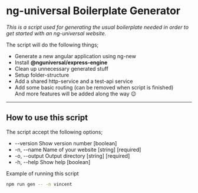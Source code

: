 # ng-universal Boilerplate Generator  
*This is a script used for generating the usual boilerplate needed in order to get started with an ng-universal website.*
  
The script will do the following things;
* Generate a new angular application using ng-new  
* Install **@nguniversal/express-engine**
* Clean up unnecessary generated stuff  
* Setup folder-structure  
* Add a shared http-service and a test-api service  
* Add some basic routing (can be removed when script is finished)  
And more features will be added along the way 😉  
  
---
## How to use this script  
The script accept the following options;  
* --version  Show version number                                      [boolean]
* -n, --name     Name of your website                        [string] [required]  
* -o, --output   Output directory                            [string] [required]  
* -h, --help     Show help                                            [boolean]  
  
Example of running this script  
```bash
npm run gen -- -n vincent
```